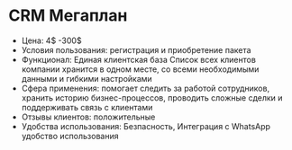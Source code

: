# CRM Мегаплан
- Цена: 4$ -300$
- Условия пользования: регистрация и приобретение пакета
- Функционал: Единая клиентская база Список всех клиентов компании хранится в одном месте, со всеми необходимыми данными и гибкими настройками
- Сфера применения: помогает следить за работой сотрудников, хранить историю бизнес-процессов, проводить сложные сделки и поддерживать связь с клиентами
- Отзывы клиентов: положительные
- Удобства использования: Безпасность, Интеграция с WhatsApp удобство использования

